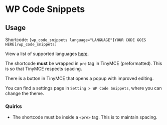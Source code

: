 # WP Code Snippets

## Usage

Shortcode:
```[wp_code_snippets language="LANGUAGE"]YOUR CODE GOES HERE[/wp_code_snippets]```

View a list of supported languages [here](http://prismjs.com/#languages-list).

The shortcode **must** be wrapped in ```pre``` tag in TinyMCE (preformatted). This is so that TinyMCE respects spacing.

There is a button in TinyMCE that opens a popup with improved editing.

You can find a settings page in ```Setting > WP Code Snippets```, where you can change the theme.

### Quirks
- The shortcode must be inside a ```<pre>``` tag. This is to maintain spacing.